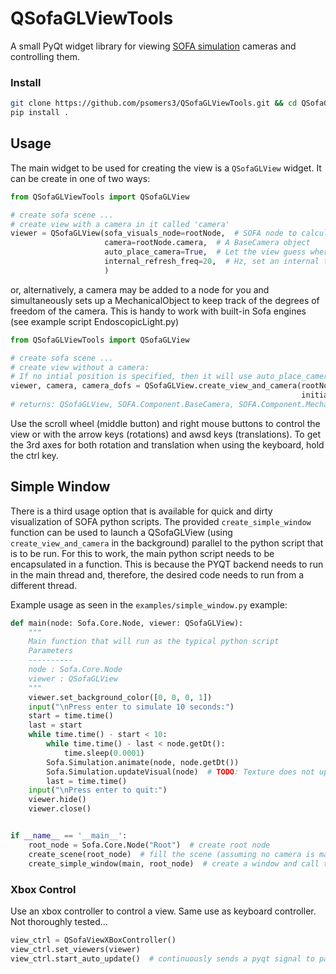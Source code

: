 # QSofaGLViewTools
A small PyQt widget library for viewing [SOFA simulation](https://www.sofa-framework.org/) cameras and controlling them.

### Install
```bash
git clone https://github.com/psomers3/QSofaGLViewTools.git && cd QSofaGLViewTools
pip install .
```

## Usage
The main widget to be used for creating the view is a `QSofaGLView` widget. It can be create in one of two ways:
```python
from QSofaGLViewTools import QSofaGLView

# create sofa scene ...
# create view with a camera in it called 'camera'
viewer = QSofaGLView(sofa_visuals_node=rootNode,  # SOFA node to calculate the visuals from
                     camera=rootNode.camera,  # A BaseCamera object
                     auto_place_camera=True,  # Let the view guess where the camera should be
                     internal_refresh_freq=20,  # Hz, set an internal timer to refresh the view. 
                     ) 
```
or, alternatively, a camera may be added to a node for you and simultaneously sets up a MechanicalObject to keep track of the degrees of freedom of the camera. This is handy to work with built-in Sofa engines (see example script EndoscopicLight.py)
```python
from QSofaGLViewTools import QSofaGLView

# create sofa scene ...
# create view without a camera:
# If no intial position is specified, then it will use auto_place_camera.
viewer, camera, camera_dofs = QSofaGLView.create_view_and_camera(rootNode,
                                                                 initial_position=[0, 15, 0, -0.707, 0., 0,0.707])
# returns: QSofaGLView, SOFA.Component.BaseCamera, SOFA.Component.MechanicalObject 
```
Use the scroll wheel (middle button) and right mouse buttons to control the view or with the arrow keys (rotations) and awsd keys (translations). To get the 3rd axes for both rotation and translation when using the keyboard, hold the ctrl key.

## Simple Window
There is a third usage option that is available for quick and dirty visualization of SOFA python scripts. The provided `create_simple_window` function can be used to launch a QSofaGLView (using `create_view_and_camera` in the background) parallel to the python script that is to be run. For this to work, the main python script needs to be encapsulated in a function. This is because the PYQT backend needs to run in the main thread and, therefore, the desired code needs to run from a different thread. 

Example usage as seen in the `examples/simple_window.py` example:

```python 
def main(node: Sofa.Core.Node, viewer: QSofaGLView):
    """
    Main function that will run as the typical python script
    Parameters
    ----------
    node : Sofa.Core.Node
    viewer : QSofaGLView
    """
    viewer.set_background_color([0, 0, 0, 1])
    input("\nPress enter to simulate 10 seconds:")
    start = time.time()
    last = start
    while time.time() - start < 10:
        while time.time() - last < node.getDt():
            time.sleep(0.0001)
        Sofa.Simulation.animate(node, node.getDt())
        Sofa.Simulation.updateVisual(node)  # TODO: Texture does not update with simple_window...
        last = time.time()
    input("\nPress enter to quit:")
    viewer.hide()
    viewer.close()


if __name__ == '__main__':
    root_node = Sofa.Core.Node("Root")  # create root node
    create_scene(root_node)  # fill the scene (assuming no camera is manually added)
    create_simple_window(main, root_node)  # create a window and call the main function
```

### Xbox Control
Use an xbox controller to control a view. Same use as keyboard controller. Not thoroughly tested...

```python
view_ctrl = QSofaViewXBoxController()
view_ctrl.set_viewers(viewer)
view_ctrl.start_auto_update()  # continuously sends a pyqt signal to paint the scene.
```